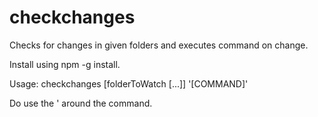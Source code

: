 # checkchanges
Checks for changes in given folders and executes command on change.

Install using npm -g install.

Usage: checkchanges [folderToWatch [...]] '[COMMAND]'

Do use the ' around the command.
